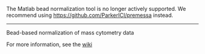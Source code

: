 The Matlab bead normalization tool is no longer actively supported.
We recommend using https://github.com/ParkerICI/premessa instead.

-------------------

Bead-based normalization of mass cytometry data

For more information, see the [wiki](https://github.com/nolanlab/bead-normalization/wiki)
